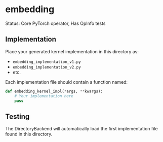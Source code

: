 # embedding

Status: Core PyTorch operator, Has OpInfo tests

## Implementation

Place your generated kernel implementation in this directory as:
- `embedding_implementation_v1.py`
- `embedding_implementation_v2.py`
- etc.

Each implementation file should contain a function named:
```python
def embedding_kernel_impl(*args, **kwargs):
    # Your implementation here
    pass
```

## Testing

The DirectoryBackend will automatically load the first implementation file found in this directory.
